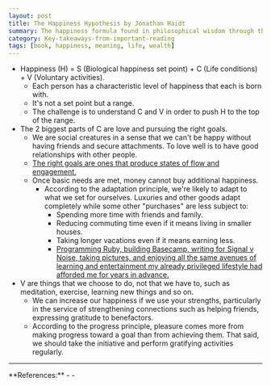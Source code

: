 ```yaml
---
layout: post
title: The Happiness Hypothesis by Jonathan Haidt
summary: The happiness formula found in philosophical wisdom through the lens of psychological science.
category: Key-takeaways-from-important-reading
tags: [book, happiness, meaning, life, wealth]
---
```


- Happiness (H) = S (Biological happiness set point) + C (Life conditions) + V (Voluntary activities).
  - Each person has a characteristic level of happiness that each is born with.
  - It's not a set point but a range.
  - The challenge is to understand C and V in order to push H to the top of the range.
- The 2 biggest parts of C are love and pursuing the right goals.
  - We are social creatures in a sense that we can't be happy without having friends and secure attachments. To love well is to have good relationships with other people.
  - [The right goals are ones that produce states of flow and engagement.](https://www.goodreads.com/book/show/66354.Flow)
  - Once basic needs are met, money cannot buy additional happiness.
    - According to the adaptation principle, we're likely to adapt to what we set for ourselves. Luxuries and other goods adapt completely while some other "purchases" are less subject to:
      - Spending more time with friends and family.
      - Reducing commuting time even if it means living in smaller houses.
      - Taking longer vacations even if it means earning less.
      - [Programming Ruby, building Basecamp, writing for Signal v Noise, taking pictures, and enjoying all the same avenues of learning and entertainment my already privileged lifestyle had afforded me for years in advance.](https://m.signalvnoise.com/the-day-i-became-a-millionaire/)
- V are things that we choose to do, not that we have to, such as meditation, exercise, learning new things and so on.
  - We can increase our happiness if we use your strengths, particularly in the service of strengthening connections such as helping friends, expressing gratitude to benefactors.
  - According to the progress principle, pleasure comes more from making progress toward a goal than from achieving them. That said, we should take the initiative and perform gratifying activities regularly.

<hr>
**References:**
- <https://www.goodreads.com/book/show/96884.The_Happiness_Hypothesis>
- <https://m.signalvnoise.com/the-day-i-became-a-millionaire/>

